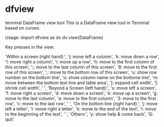 # dfview
terminal DataFrame view tool
This is a DataFrame view tool in Terminal based on curses.

Usage:
import dfview as dv
dv.view(DataFrame)

Key presses in the view:

'Within a screen (right hand):',
  'j: move left a column',
  'k: move down a row',
  'l: move right a column',
  'i: move up a row',
  'h: move to the first column of this screen',
  ';: move to the last column of this screen',
  '8: move to the first row of this screen',
  ',: move to the bottom row of this screen',
  'u: show row number on the bottom line',
  'o: show column name on the bottome line',
  'm: move between the bottom text line and table area',
  ']: expand cell width',
  '[: shrink cell width',
  ' ',
  'Beyond a Screen (left hand):',
  's: move left a screen',
  'f: move right a screen',
  'd: move down a screen',
  'e: move up a screen',
  'g: move to the last column',
  'a: move to the first column',
  '3: move to the first row',
  'c: move to the last row',
  ' ',
  'On the bottom line (right hand):',
  'j: move left a letter',
  'l: move right a letter',
  'k: move to the end of the text',
  'i: move to the beginning of the text',
  ' ',
  'Others:',
  'y: show help & come back',
  'Q: quit'
  
  
